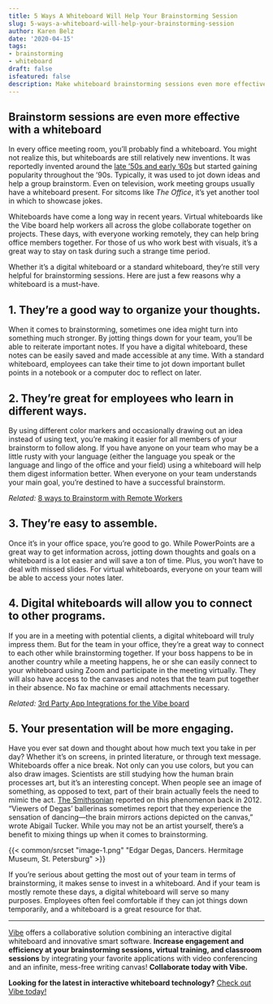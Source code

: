 ```yaml
---
title: 5 Ways A Whiteboard Will Help Your Brainstorming Session
slug: 5-ways-a-whiteboard-will-help-your-brainstorming-session
author: Karen Belz
date: '2020-04-15'
tags:
- brainstorming
- whiteboard
draft: false
isfeatured: false
description: Make whiteboard brainstorming sessions even more effective with these meeting techniques.
---
```


## Brainstorm sessions are even more effective with a whiteboard

In every office meeting room, you’ll probably find a whiteboard. You might not realize this, but whiteboards are still relatively new inventions. It was reportedly invented around the [late ’50s and early ’60s](https://www.theworkplacedepot.co.uk/news/2014/08/20/whiteboards-history/) but started gaining popularity throughout the ’90s. Typically, it was used to jot down ideas and help a group brainstorm. Even on television, work meeting groups usually have a whiteboard present. For sitcoms like *The Office*, it’s yet another tool in which to showcase jokes.

Whiteboards have come a long way in recent years. Virtual whiteboards like the Vibe board help workers all across the globe collaborate together on projects. These days, with everyone working remotely, they can help bring office members together. For those of us who work best with visuals, it’s a great way to stay on task during such a strange time period.

Whether it’s a digital whiteboard or a standard whiteboard, they’re still very helpful for brainstorming sessions. Here are just a few reasons why a whiteboard is a must-have.

## 1. They’re a good way to organize your thoughts.

When it comes to brainstorming, sometimes one idea might turn into something much stronger. By jotting things down for your team, you’ll be able to reiterate important notes. If you have a digital whiteboard, these notes can be easily saved and made accessible at any time. With a standard whiteboard, employees can take their time to jot down important bullet points in a notebook or a computer doc to reflect on later.

## 2. They’re great for employees who learn in different ways.

By using different color markers and occasionally drawing out an idea instead of using text, you’re making it easier for all members of your brainstorm to follow along. If you have anyone on your team who may be a little rusty with your language (either the language you speak or the language and lingo of the office and your field) using a whiteboard will help them digest information better. When everyone on your team understands your main goal, you’re destined to have a successful brainstorm.

*Related:* [8 ways to Brainstorm with Remote Workers](https://vibe.us/blog/8-ways-to-brainstorm-with-remote-workers/)

## 3. They’re easy to assemble.

Once it’s in your office space, you’re good to go. While PowerPoints are a great way to get information across, jotting down thoughts and goals on a whiteboard is a lot easier and will save a ton of time. Plus, you won’t have to deal with missed slides. For virtual whiteboards, everyone on your team will be able to access your notes later.

## 4. Digital whiteboards will allow you to connect to other programs.

If you are in a meeting with potential clients, a digital whiteboard will truly impress them. But for the team in your office, they’re a great way to connect to each other while brainstorming together. If your boss happens to be in another country while a meeting happens, he or she can easily connect to your whiteboard using Zoom and participate in the meeting virtually. They will also have access to the canvases and notes that the team put together in their absence. No fax machine or email attachments necessary.

*Related:* [3rd Party App Integrations for the Vibe board](https://vibe.us/android-app-store/)

## 5. Your presentation will be more engaging.

Have you ever sat down and thought about how much text you take in per day? Whether it’s on screens, in printed literature, or through text message. Whiteboards offer a nice break. Not only can you use colors, but you can also draw images. Scientists are still studying how the human brain processes art, but it’s an interesting concept. When people see an image of something, as opposed to text, part of their brain actually feels the need to mimic the act. [The Smithsonian](https://www.smithsonianmag.com/science-nature/how-does-the-brain-process-art-80541420/) reported on this phenomenon back in 2012. “Viewers of Degas’ ballerinas sometimes report that they experience the sensation of dancing—the brain mirrors actions depicted on the canvas,” wrote Abigail Tucker. While you may not be an artist yourself, there’s a benefit to mixing things up when it comes to brainstorming.

{{< common/srcset "image-1.png" "Edgar Degas, Dancers. Hermitage Museum, St. Petersburg" >}}

If you’re serious about getting the most out of your team in terms of brainstorming, it makes sense to invest in a whiteboard. And if your team is mostly remote these days, a digital whiteboard will serve so many purposes. Employees often feel comfortable if they can jot things down temporarily, and a whiteboard is a great resource for that.



---

[Vibe](https://vibe.us/) offers a collaborative solution combining an interactive digital whiteboard and innovative smart software. **Increase engagement and efficiency at your brainstorming sessions, virtual training, and classroom sessions** by integrating your favorite applications with video conferencing and an infinite, mess-free writing canvas! **Collaborate today with Vibe.**

**Looking for the latest in interactive whiteboard technology?** [Check out Vibe today!](https://vibe.us/order/)
